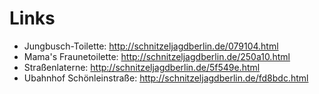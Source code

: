 # Links
* Jungbusch-Toilette: http://schnitzeljagdberlin.de/079104.html
* Mama's Fraunetoilette: http://schnitzeljagdberlin.de/250a10.html
* Straßenlaterne: http://schnitzeljagdberlin.de/5f549e.html
* Ubahnhof Schönleinstraße: http://schnitzeljagdberlin.de/fd8bdc.html
